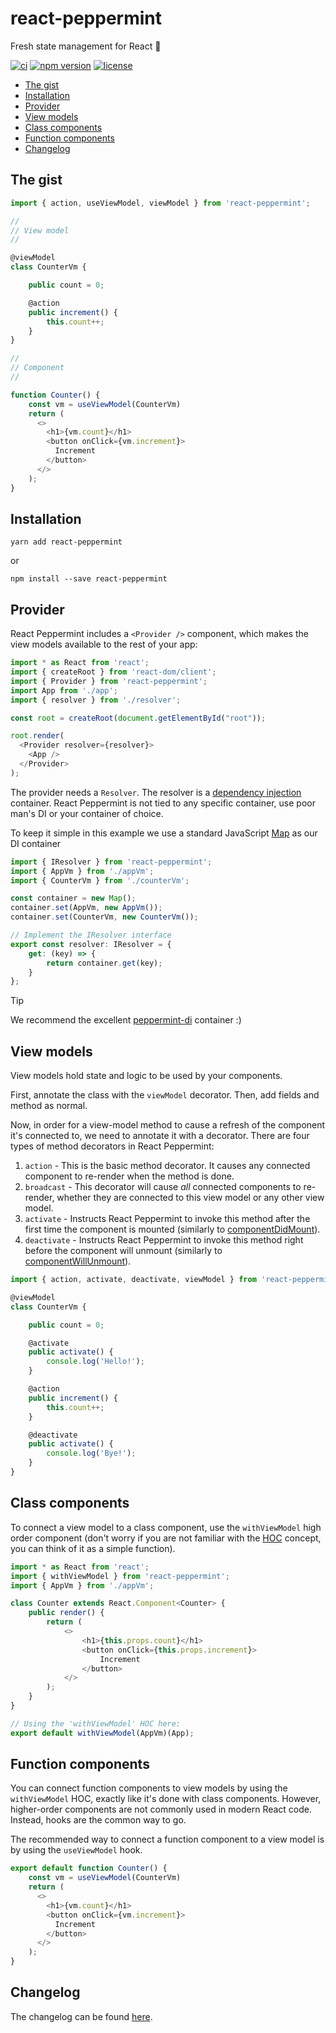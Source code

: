 # react-peppermint

Fresh state management for React 🌿

[![ci](https://github.com/alonrbar/react-peppermint/actions/workflows/ci.yaml/badge.svg)](https://github.com/alonrbar/react-peppermint/actions/workflows/ci.yaml)
[![npm version](https://img.shields.io/npm/v/react-peppermint.svg)](https://www.npmjs.com/package/react-peppermint)
[![license](https://img.shields.io/npm/l/react-peppermint.svg)](https://github.com/alonrbar/react-peppermint/blob/master/LICENSE)

- [The gist](#the-gist)
- [Installation](#installation)
- [Provider](#provider)
- [View models](#view-models)
- [Class components](#class-components)
- [Function components](#function-components)
- [Changelog](#changelog)

## The gist

```typescript
import { action, useViewModel, viewModel } from 'react-peppermint';

//
// View model
//

@viewModel
class CounterVm {

    public count = 0;

    @action
    public increment() {
        this.count++;
    }
}

//
// Component
//

function Counter() {
    const vm = useViewModel(CounterVm)
    return (
      <>
        <h1>{vm.count}</h1>
        <button onClick={vm.increment}>
          Increment
        </button>
      </>
    );
}
```

## Installation

```shell
yarn add react-peppermint
```

or

```shell
npm install --save react-peppermint
```

## Provider

React Peppermint includes a `<Provider />` component, which makes the view models available to the rest of your app:

```typescript
import * as React from 'react';
import { createRoot } from 'react-dom/client';
import { Provider } from 'react-peppermint';
import App from './app';
import { resolver } from './resolver';

const root = createRoot(document.getElementById("root"));

root.render(
  <Provider resolver={resolver}>
    <App />
  </Provider>
);
```

The provider needs a `Resolver`. The resolver is a [dependency injection](https://en.wikipedia.org/wiki/Dependency_injection) container.
React Peppermint is not tied to any specific container, use poor man's DI or your container of choice.  

To keep it simple in this example we
use a standard JavaScript [Map](https://developer.mozilla.org/en-US/docs/Web/JavaScript/Reference/Global_Objects/Map) as our DI container

```typescript
import { IResolver } from 'react-peppermint';
import { AppVm } from './appVm';
import { CounterVm } from './counterVm';

const container = new Map();
container.set(AppVm, new AppVm());
container.set(CounterVm, new CounterVm());

// Implement the IResolver interface
export const resolver: IResolver = {
    get: (key) => {
        return container.get(key);
    }
};
```

> [!TIP]
> We recommend the excellent [peppermint-di](https://github.com/alonrbar/peppermint-di) container :)

## View models

View models hold state and logic to be used by your components.

First, annotate the class with the `viewModel` decorator. Then, add fields and method as normal.

Now, in order for a view-model method to cause a refresh of the component it's connected to, we need to annotate it with a decorator. There are four types of method decorators in React Peppermint:

  1. `action` - This is the basic method decorator. It causes any connected component to re-render when the method is done.
  2. `broadcast` - This decorator will cause _all_ connected components to re-render, whether they are connected to this view model or any other view model.
  3. `activate` - Instructs React Peppermint to invoke this method after the first time the component is mounted (similarly to [componentDidMount](https://react.dev/reference/react/Component#componentdidmount)).
  4. `deactivate` - Instructs React Peppermint to invoke this method right before the component will unmount (similarly to [componentWillUnmount](https://react.dev/reference/react/Component#componentwillunmount)).

```typescript
import { action, activate, deactivate, viewModel } from 'react-peppermint';

@viewModel
class CounterVm {

    public count = 0;

    @activate
    public activate() {
        console.log('Hello!');
    }

    @action
    public increment() {
        this.count++;
    }

    @deactivate
    public activate() {
        console.log('Bye!');
    }
}
```

## Class components

To connect a view model to a class component, use the `withViewModel` high order component (don't worry if you are not familiar with the [HOC](https://legacy.reactjs.org/docs/higher-order-components.html) concept, you can think of it as a simple function).

```typescript
import * as React from 'react';
import { withViewModel } from 'react-peppermint';
import { AppVm } from './appVm';

class Counter extends React.Component<Counter> {
    public render() {
        return (
            <>
                <h1>{this.props.count}</h1>
                <button onClick={this.props.increment}>
                    Increment
                </button>
            </>
        );
    }
}

// Using the 'withViewModel' HOC here:
export default withViewModel(AppVm)(App);
```

## Function components

You can connect function components to view models by using the `withViewModel` HOC, exactly like it's done with class components. However, higher-order components are not commonly used in modern React code. Instead, hooks are the common way to go.

The recommended way to connect a function component to a view model is by using the `useViewModel` hook.

```typescript
export default function Counter() {
    const vm = useViewModel(CounterVm)
    return (
      <>
        <h1>{vm.count}</h1>
        <button onClick={vm.increment}>
          Increment
        </button>
      </>
    );
}
```

## Changelog

The changelog can be found [here](https://github.com/alonrbar/react-peppermint/blob/master/CHANGELOG.md).
